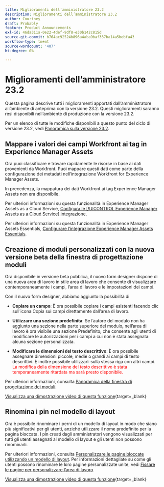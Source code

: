 ```yaml
---
title: Miglioramenti dell’amministratore 23.2
description: Miglioramenti dell’amministratore 23.2
author: Courtney
draft: Probably
feature: Product Announcements
exl-id: 46da311a-0e22-4def-9df8-e30b142c815d
source-git-commit: b764ac92524b896a4aba9baf337ba14a5bebfa43
workflow-type: tm+mt
source-wordcount: '407'
ht-degree: 0%

---
```


# Miglioramenti dell’amministratore 23.2

Questa pagina descrive tutti i miglioramenti apportati dall’amministratore all’ambiente di anteprima con la versione 23.2. Questi miglioramenti saranno resi disponibili nell’ambiente di produzione con la versione 23.2.

Per un elenco di tutte le modifiche disponibili a questo punto del ciclo di versione 23.2, vedi [Panoramica sulla versione 23.2](/help/quicksilver/product-announcements/product-releases/23.2-release-activity/23-2-release-overview.md).

## Mappare i valori dei campi Workfront ai tag in Experience Manager Assets

Ora puoi classificare e trovare rapidamente le risorse in base ai dati provenienti da Workfront.  Puoi mappare questi dati come parte della configurazione dei metadati nell’integrazione Workfront for Experience Manager Assets.

In precedenza, la mappatura dei dati Workfront ai tag Experience Manager Assets non era disponibile.

Per ulteriori informazioni su questa funzionalità in Experience Manager Assets as a Cloud Service, [Configura le [!UICONTROL Experience Manager Assets as a Cloud Service] integrazione](/help/quicksilver/administration-and-setup/configure-integrations/configure-aacs-integration.md).

Per ulteriori informazioni su questa funzionalità in Experience Manager Assets Essentials, [Configurare l’integrazione Experience Manager Assets Essentials](/help/quicksilver/documents/adobe-workfront-for-experience-manager-assets-essentials/setup-asset-essentials.md).

## Creazione di moduli personalizzati con la nuova versione beta della finestra di progettazione moduli

Ora disponibile in versione beta pubblica, il nuovo form designer dispone di una nuova area di lavoro in stile area di lavoro che consente di visualizzare contemporaneamente i campi, l’area di lavoro e le impostazioni dei campi.

Con il nuovo form designer, abbiamo aggiunto la possibilità di

* **Copiare un campo**: È ora possibile copiare i campi esistenti facendo clic sull’icona Copia sui campi direttamente dall’area di lavoro.

* **Utilizzare una sezione predefinita**: Se l’autore del modulo non ha aggiunto una sezione nella parte superiore del modulo, nell’area di lavoro è ora visibile una sezione Predefinito, che consente agli utenti di modificare le autorizzazioni per i campi a cui non è stata assegnata alcuna sezione personalizzata.

* **Modificare le dimensioni del testo descrittivo**: È ora possibile assegnare dimensioni piccole, medie o grandi ai campi di testo descrittivi. È inoltre possibile utilizzarli sulla stessa riga con altri campi. <span style="color: #ff0000;"> La modifica della dimensione del testo descrittivo è stata temporaneamente ritardata ma sarà presto disponibile.</span></li>

Per ulteriori informazioni, consulta [Panoramica della finestra di progettazione dei moduli](/help/quicksilver/administration-and-setup/customize-workfront/create-manage-custom-forms/form-designer/form-designer-overview.md).

[Visualizza una dimostrazione video di questa funzione](https://video.tv.adobe.com/v/3416586/){target=_blank}

## Rinomina i pin nel modello di layout

Ora è possibile rinominare i perni di un modello di layout in modo che siano più significativi per gli utenti, anziché utilizzare il nome predefinito per la pagina bloccata. I pin creati dagli amministratori vengono visualizzati per tutti gli utenti assegnati al modello di layout e gli utenti non possono rinominarli.

Per ulteriori informazioni, consulta [Personalizzare le pagine bloccate utilizzando un modello di layout](/help/quicksilver/administration-and-setup/customize-workfront/use-layout-templates/customize-pinned-pages.md). Per informazioni dettagliate su come gli utenti possono rinominare le loro pagine personalizzate unite, vedi [Fissare le pagine per personalizzare l’area di lavoro](/help/quicksilver/workfront-basics/the-new-workfront-experience/pin-pages.md).

[Visualizza una dimostrazione video di questa funzione](https://video.tv.adobe.com/v/3414364/){target=_blank}
